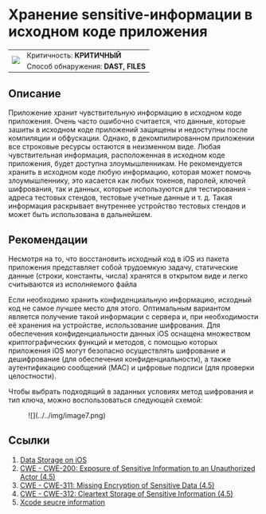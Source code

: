 # Хранение sensitive-информации в исходном коде приложения

<table class='noborder'>
    <colgroup>
      <col/>
      <col/>
    </colgroup>
    <tbody>
      <tr>
        <td rowspan="2"><img src="../../../img/defekt_kritichnyj.png"/></td>
        <td>Критичность:<strong> КРИТИЧНЫЙ</strong></td>
      </tr>
      <tr>
        <td>Способ обнаружения:<strong> DAST, FILES</strong></td>
      </tr>
    </tbody>
</table>

## Описание

Приложение хранит чувствительную информацию в исходном коде приложения. Очень часто ошибочно считается, что данные, которые зашиты в исходном коде приложений защищены и недоступны после компиляции и обфускации. Однако, в декомпилированном приложении все строковые ресурсы остаются в неизменном виде. Любая чувствительная информация, расположенная в исходном коде приложения, будет доступна злоумышленникам. Не рекомендуется хранить в исходном коде любую информацию, которая может помочь злоумышленнику, это касается как любых токенов, паролей, ключей шифрования, так и данных, которые используются для тестирования - адреса тестовых стендов, тестовые учетные данные и т. д. Такая информация раскрывает внутреннее устройство тестовых стендов и может быть использована в дальнейшем.

## Рекомендации

Несмотря на то, что восстановить исходный код в iOS из пакета приложения представляет собой трудоемкую задачу, статические данные (строки, константы, числа) хранятся в открытом виде и легко считываются из исполняемого файла

Если необходимо хранить конфиденциальную информацию, исходный код не самое лучшее место для этого. Оптимальным вариантом является получение такой информации с сервера и, при необходимости её хранения на устройстве, использование шифрования. Для обеспечения конфиденциальности данных iOS оснащена множеством криптографических функций и методов, с помощью которых приложения iOS могут безопасно осуществлять шифрование и дешифрование (для обеспечения конфиденциальности), а также аутентификацию сообщений (MAC) и цифровые подписи (для проверки целостности).

Чтобы выбрать подходящий в заданных условиях метод шифрования и тип ключа, можно воспользоваться следующей схемой:

<figure markdown>![](../../img/image7.png)</figure>

## Ссылки

1. [Data Storage on iOS](https://mobile-security.gitbook.io/mobile-security-testing-guide/ios-testing-guide/0x06d-testing-data-storage)
2. [CWE - CWE-200: Exposure of Sensitive Information to an Unauthorized Actor (4.5)](https://cwe.mitre.org/data/definitions/200.html)
3. [CWE - CWE-311: Missing Encryption of Sensitive Data (4.5)](https://cwe.mitre.org/data/definitions/311.html)
4. [CWE - CWE-312: Cleartext Storage of Sensitive Information (4.5)](https://cwe.mitre.org/data/definitions/312)
5. [Xcode seucre information](https://faun.pub/secure-coding-how-to-protect-your-secure-information-in-xcode-project-60c75258f576)